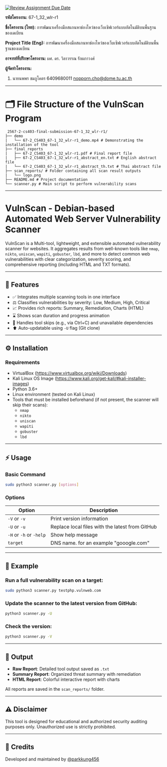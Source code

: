 [![Review Assignment Due Date](https://classroom.github.com/assets/deadline-readme-button-22041afd0340ce965d47ae6ef1cefeee28c7c493a6346c4f15d667ab976d596c.svg)](https://classroom.github.com/a/w8H8oomW)

**รหัสโครงงาน:** 67-1_32_wlr-r1

**ชื่อโครงงาน (ไทย):** การพัฒนาเครื่องมือสแกนหาช่องโหว่ของเว็บเซิฟเวอร์แบบอัตโนมัติบนพื้นฐานของเดเบียน

**Project Title (Eng):** การพัฒนาเครื่องมือสแกนหาช่องโหว่ของเว็บเซิฟเวอร์แบบอัตโนมัติบนพื้นฐานของเดเบียน

**อาจารย์ที่ปรึกษาโครงงาน:** ผศ. ดร. วิลาวรรณ รักผกาวงศ์

**ผู้จัดทำโครงงาน:** 
1. นายนพพร ชมภูโคตร  6409680011  nopporn.cho@dome.tu.ac.th
   
---

# 🗂 File Structure of the VulnScan Program   

```
 2567-2-cs403-final-submission-67-1_32_wlr-r1/
├── demo
|   └── 67-2_CS403_67-1_32_wlr-r1_demo.mp4 # Demonstrating the installation of the tool
├── final_reports
|   ├── 67-2_CS403_67-1_32_wlr-r1.pdf # Final report file
|   ├── 67-2_CS403_67-1_32_wlr-r1_abstract_en.txt # English abstract file
|   └── 67-2_CS403_67-1_32_wlr-r1_abstract_th.txt # Thai abstract file
├── scan_reports/ # Folder containing all scan result outputs
|   └── logo.png
├── README.md # Project documentation
└── scanner.py # Main script to perform vulnerability scans
```

---

# VulnScan - Debian-based Automated Web Server Vulnerability Scanner

VulnScan is a Multi-tool, lightweight, and extensible automated vulnerability scanner for websites. It aggregates results from well-known tools like `nmap`, `nikto`, `uniscan`, `wapiti`, `gobuster`, `lbd`, and more to detect common web vulnerabilities with clear categorization, severity scoring, and comprehensive reporting (including HTML and TXT formats).

---

## 📄 Features

- ✅ Integrates multiple scanning tools in one interface
- ⚖️ Classifies vulnerabilities by severity: Low, Medium, High, Critical
- 📈 Provides rich reports: Summary, Remediation, Charts (HTML)
- ⌛ Shows scan duration and progress animation
- 🚫 Handles tool skips (e.g., via Ctrl+C) and unavailable dependencies
- ⬆️ Auto-updatable using `-U` flag (Git clone)

---

## ⚙️ Installation

### Requirements
- VirtualBox (https://www.virtualbox.org/wiki/Downloads)
- Kali Linux OS Image (https://www.kali.org/get-kali/#kali-installer-images)
- Python 3.6+
- Linux environment (tested on Kali Linux)
- Tools that must be installed beforehand (if not present, the scanner will skip their scans):
  - `nmap`
  - `nikto`
  - `uniscan`
  - `wapiti`
  - `gobuster`
  - `lbd`

---

## ⚡ Usage

### Basic Command
```bash
sudo python3 scanner.py [options]
```

### Options

| Option | Description |
|--------|-------------|
| `-V` or `-v` | Print version information |
| `-U` or `-u` | Replace local files with the latest from GitHub |
| `-H` or `-h` or `-help` | Show help message |
| `target` | DNS name. for an example "gooogle.com" |

---

## 🔹 Example

### Run a full vulnerability scan on a target:
```bash
sudo python3 scanner.py testphp.vulnweb.com
```

### Update the scanner to the latest version from GitHub:
```bash
python3 scanner.py -U
```

### Check the version:
```bash
python3 scanner.py -V
```

---

## 📝 Output

- **Raw Report**: Detailed tool output saved as `.txt`
- **Summary Report**: Organized threat summary with remediation
- **HTML Report**: Colorful interactive report with charts

All reports are saved in the `scan_reports/` folder.

---

## ⚠️ Disclaimer
This tool is designed for educational and authorized security auditing purposes only. Unauthorized use is strictly prohibited.

---

## 🚀 Credits
Developed and maintained by [@parkkung456](https://github.com/parkkung456/VULNscan)


